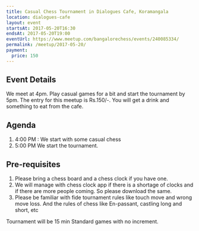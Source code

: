 ```yaml
---
title: Casual Chess Tournament in Dialogues Cafe, Koramangala
location: dialogues-cafe
layout: event
startsAt: 2017-05-20T16:30
endsAt: 2017-05-20T19:00
eventUrl: https://www.meetup.com/bangalorechess/events/240085334/
permalink: /meetup/2017-05-20/
payment:
  price: 150
---
```

## Event Details
We meet at 4pm. Play casual games for a bit and start the tournament by 5pm. The entry for this meetup is Rs.150/-. You will get a drink and something to eat from the cafe.

## Agenda
1. 4:00 PM : We start with some casual chess
1. 5:00 PM We start the tournament.

## Pre-requisites
1. Please bring a chess board and a chess clock if you have one.
1. We will manage with chess clock app if there is a shortage of clocks and if there are more people coming. So please download the same.
1. Please be familiar with fide tournament rules like touch move and wrong move loss. And the rules of chess like En-passant, castling long and short, etc

Tournament will be 15 min Standard games with no increment.
